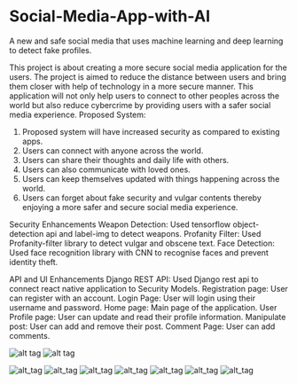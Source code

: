 # Social-Media-App-with-AI
A new and safe social media that uses machine learning and deep learning to detect fake profiles.

This project is about creating a more secure social media application for the users. The project is aimed to reduce the distance between users and bring them closer with help of technology in a more secure manner. This application will not only help users to connect to other peoples across the world but also reduce cybercrime by providing users with a safer social media experience.
Proposed System:

1) Proposed system will have increased security as compared to existing apps. 
2) Users can connect with anyone across the world.
3) Users can share their thoughts and daily life with others.
4) Users can also communicate with loved ones.
5) Users can keep themselves updated with things happening across the world.
6) Users can forget about fake security and vulgar contents thereby enjoying a more safer and secure social media experience.


Security Enhancements
Weapon Detection: Used tensorflow object-detection api and label-img to detect weapons.
Profanity Filter: Used Profanity-filter library to detect vulgar and obscene text.
Face Detection: Used face recognition library with CNN to recognise faces and prevent identity theft.

API and UI Enhancements
Django REST API: Used Django rest api to connect react native application to Security Models.
Registration page: User can register with an account.
Login Page: User will login using their username and password.
Home page: Main page of the application.
User Profile page: User can update and read their profile information.
Manipulate post: User can add and remove their post.
Comment Page: User can add comments.

![alt tag](https://github.com/narottamaswal/Social-Media-App-with-AI/blob/main/images/WhatsApp%20Image%202021-05-13%20at%204.19.09%20PM%20(1).jpeg)
![alt tag](https://github.com/narottamaswal/Social-Media-App-with-AI/blob/main/images/WhatsApp%20Image%202021-05-13%20at%204.19.09%20PM.jpeg)

![alt_tag](https://github.com/narottamaswal/Safemedia.AI/blob/main/images/WhatsApp%20Image%202021-05-13%20at%204.19.27%20PM.jpeg)
![alt_tag](https://github.com/narottamaswal/Safemedia.AI/blob/main/images/WhatsApp%20Image%202021-09-02%20at%203.35.52%20PM%20(5).jpeg)
![alt_tag](https://github.com/narottamaswal/Safemedia.AI/blob/main/images/WhatsApp%20Image%202021-09-01%20at%204.48.50%20AM%20(1).jpeg)
![alt_tag](https://github.com/narottamaswal/Safemedia.AI/blob/main/images/WhatsApp%20Image%202021-09-02%20at%202.55.43%20PM%20(1).jpeg)
![alt_tag](https://github.com/narottamaswal/Safemedia.AI/blob/main/images/WhatsApp%20Image%202021-09-02%20at%202.55.43%20PM%20(2).jpeg)
![alt_tag](https://github.com/narottamaswal/Safemedia.AI/blob/main/images/WhatsApp%20Image%202021-09-02%20at%203.44.45%20PM.jpeg)
![alt_tag](https://github.com/narottamaswal/Safemedia.AI/blob/main/images/WhatsApp%20Image%202021-09-02%20at%203.35.52%20PM%20(5).jpeg)


